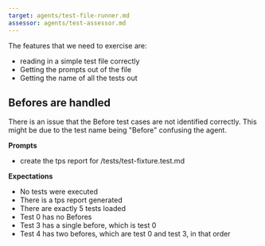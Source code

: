 ```yaml
---
target: agents/test-file-runner.md
assessor: agents/test-assessor.md
---
```


The features that we need to exercise are:

- reading in a simple test file correctly
- Getting the prompts out of the file
- Getting the name of all the tests out

## Befores are handled

There is an issue that the Before test cases are not identified correctly. This
might be due to the test name being "Before" confusing the agent.

**Prompts**

- create the tps report for /tests/test-fixture.test.md

**Expectations**

- No tests were executed
- There is a tps report generated
- There are exactly 5 tests loaded
- Test 0 has no Befores
- Test 3 has a single before, which is test 0
- Test 4 has two befores, which are test 0 and test 3, in that order
